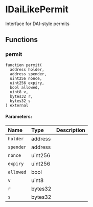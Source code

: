 # IDaiLikePermit

Interface for DAI-style permits



## Functions
### permit
```solidity
function permit(
  address holder,
  address spender,
  uint256 nonce,
  uint256 expiry,
  bool allowed,
  uint8 v,
  bytes32 r,
  bytes32 s
) external
```


#### Parameters:
| Name | Type | Description                                                          |
| :--- | :--- | :------------------------------------------------------------------- |
|`holder` | address | 
|`spender` | address | 
|`nonce` | uint256 | 
|`expiry` | uint256 | 
|`allowed` | bool | 
|`v` | uint8 | 
|`r` | bytes32 | 
|`s` | bytes32 | 


